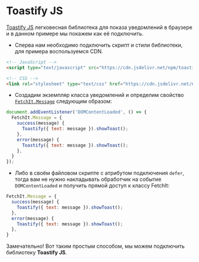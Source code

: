 # Toastify JS

[Toastify JS](https://apvarun.github.io/toastify-js/) легковесная библиотека для показа уведомлений в браузере и в данном примере мы покажем как её подключить.

- Сперва нам необходимо подключить скрипт и стили библиотеки, для примера воспользуемся CDN.

```html
<!-- JavaScript -->
<script type="text/javascript" src="https://cdn.jsdelivr.net/npm/toastify-js@1/src/toastify.min.js" defer></script>

<!-- CSS -->
<link rel="stylesheet" type="text/css" href="https://cdn.jsdelivr.net/npm/toastify-js@1/src/toastify.min.css">
```

- Создадим экземпляр класса уведомлений и определим свойство [`FetchIt.Message`](/guide/frontend/class#fetchit-message-object) следующим образом:

```js
document.addEventListener('DOMContentLoaded', () => {
  FetchIt.Message = {
    success(message) {
      Toastify({ text: message }).showToast();
    },
    error(message) {
      Toastify({ text: message }).showToast();
    },
  }
});
```

- Либо в своём файловом скрипте с атрибутом подключения `defer`, тогда вам не нужно накладывать обработчик на событие `DOMContentLoaded` и получить прямой доступ к классу FetchIt:

```js
FetchIt.Message = {
  success(message) {
    Toastify({ text: message }).showToast();
  },
  error(message) {
    Toastify({ text: message }).showToast();
  },
}
```

Замечательно! Вот таким простым способом, мы можем подключить библиотеку **Toastify JS**.
